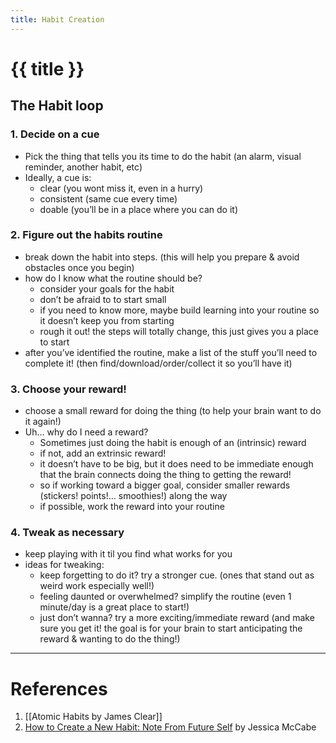```yaml
---
title: Habit Creation
---
```


# {{ title }}

## The Habit loop

### 1. Decide on a cue

- Pick the thing that tells you its time to do the habit (an alarm, visual reminder, another habit, etc)
- Ideally, a cue is:
  - clear (you wont miss it, even in a hurry)
  - consistent (same cue every time)
  - doable (you’ll be in a place where you can do it)

### 2. Figure out the habits routine

- break down the habit into steps. (this will help you prepare & avoid obstacles once you begin)
- how do I know what the routine should be?
  - consider your goals for the habit
  - don’t be afraid to to start small
  - if you need to know more, maybe build learning into your routine so it doesn’t keep you from starting
  - rough it out! the steps will totally change, this just gives you a place to start
- after you’ve identified the routine, make a list of the stuff you’ll need to complete it! (then find/download/order/collect it so you’ll have it)

### 3. Choose your reward!

- choose a small reward for doing the thing (to help your brain want to do it again!)
- Uh… why do I need a reward?
  - Sometimes just doing the habit is enough of an (intrinsic) reward
  - if not, add an extrinsic reward!
  - it doesn’t have to be big, but it does need to be immediate enough that the brain connects doing the thing to getting the reward!
  - so if working toward a bigger goal, consider smaller rewards (stickers! points!… smoothies!) along the way
  - if possible, work the reward into your routine

### 4. Tweak as necessary

- keep playing with it til you find what works for you
- ideas for tweaking:
  - keep forgetting to do it? try a stronger cue. (ones that stand out as weird work especially well!)
  - feeling daunted or overwhelmed? simplify the routine (even 1 minute/day is a great place to start!)
  - just don’t wanna? try a more exciting/immediate reward (and make sure you get it! the goal is for your brain to start anticipating the reward & wanting to do the thing!)

---

# References

1. [[Atomic Habits by James Clear]]
2. [How to Create a New Habit: Note From Future Self](https://www.youtube.com/watch?v=nxjKup00oF8) by Jessica McCabe
